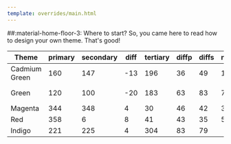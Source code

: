 ```yaml
---
template: overrides/main.html
---
```


##:material-home-floor-3: Where to start?
So, you came here to read how to design your own theme. That's good!

| Theme | primary | secondary | diff | tertiary | diffp | diffs | neutral | diff | variant | diff |
| ----- |----- |----- |----- |----- |----- |----- |----- |----- |-----|-----
| Cadmium Green | 160| 147 | -13 | 196 | 36 | 49 | 120 | 40 | 135 | 25 |
| Green | 120 | 100 | -20 | 183 | 63 | 83 | 74 | - 46 | 95 | -25 |
| Magenta | 344 | 348 | 4 | 30 | 46 | 42 | 353 | 9 | 352 | 8 |
| Red | 358 | 6 | 8 | 41 | 43 | 35 | 5 | 7 | 6 | 8 |
| Indigo | 221 | 225 | 4 | 304 | 83 | 79 ||||

<!---

https://ninedegreesbelow.com/photography/lch-vs-hsv-for-picking-colors.html

colorfulness = chroma / lightness. Denk dat google dat ook doet om dingen te bepalen...

https://luncheon.github.io/lch-color-wheel/

https://discuss.pixls.us/t/gimp-2-9-now-has-an-lch-hue-chroma-tool-plus-lch-color-sliders/4335/20
Ook hier zie je een colorwheel lch om te begrijpen dat het heel anders in elkaar zit dan een rgb colorwheel...


https://www.maplesoft.com/support/help/maple/view.aspx?path=ColorTools%2FLCHColorWheel

saturation=float
 	
A number between 0 and 5 for the LCH saturation of the colors in the wheel. (The default is 0.66.) In the LCH space, saturation is the ratio of the lightness and chroma coordinates.


cadmium green:
neutral is 5c5f5c, hsl(120,1%,36%), rgb(92,95,92)
variant is 58605a, hsl(135,4%,36%), rgb(88,96,90)

primary is 006c48, hsl(160,100%,21%), rgb(0,108,72), lab 39.6, -35, 12
secundary is 4d6357, hsl(147,12%,34%), rgb(77,99,87)
tertiary is 3d6473, hsl(196,30%,34%), rgb(61,100,115)

sec, 160, 147 = 13 graden
tert, 160, 196 = 36 graden
neutral, 160, 120 = 40 graden
variant, 160, 135 = 25 graden

http://colormine.org/delta-e-calculator
primary secondary 26.9249
primary tertiary 36.2491
secondary tertiary 16.0526


magenta:
neutral is 655c5d, hsl(353,4%,37%), rgb(101,92,93)
variant is 6a5b5d, hsl(352,7%,38%), rgb(106,91,93)

primary is 9b4058, hsl(344,41%,42%), rgb(155,64,88), lch 39, 39, 6.7
secundary is 75565c, hsl(348,15%,39%), rgb(117,86,92) lch 39, 13.5, 5.86 (1) C is 2.9x less
tertiary is 7a5732, hsl(30,41%,33%), rgb(122,87,50), lch 39, 27.6, 68.45 (60)

http://colormine.org/delta-e-calculator
primary secondary 25.9765
primary tertiary 35.852
secondary tertiary 24.5004

sec, 344, 348 = 4 graden
tert, 344, 30 = 46 graden
neutral, 344, 353 = 10 graden
variant, 344, 352 = 8 graden

red:
neutral is 655c5b, hsl(5,5%,37%), rgb(101,92,91)
variant is 6b5a58, hsl(6,9%,38%), rgb(107,90,88)

primary is be1013, hsl(358,84%,40%), rgb(190,16,19) lch 39, 76, 36
secundary is 775652, hsl(6,18%,39%), rgb(119,86,82) lch 39, 15, 30 (6) C is 5x less than primary
tertiary is 715c2e, hsl(41,42%,31%), rgb(113,92,46) lch 39, 29, 85 (50) 

sec, 358, 6 = 8 graden
tert, 358, 41 = 43 graden
neutral, 358, 5 = 7 graden
variant, 358, 6 = 8 graden

http://colormine.org/delta-e-calculator
primary secondary 62.0809
primary tertiary 61.6426
secondary tertiary 24.0175

http://colormine.org/delta-e-calculator/cie2000
primary secondary 15.9121
primary tertiary 35.6556

indigo:
primary is 355ab0, hsl(221,53%,44%), rgb(53,90,176), lch 39, 49, 286 hsv 222, 70, 69
secundary is 585e71, hsl(225,12%,39%), rgb(88,94,113), lch 39, 11, 280 (6) Hmm. C is 4.5x less than primary. See also 63/14 !! hsv 226, 22, 44
tertiary is 735571, hsl(304,15%,39%), rgb(115,85,113), lch 39, 20, 328 (42) hsv 304, 26, 45

sec, 221, 225 = 4 graden
tert, 221, 304 = 83 graden

http://colormine.org/delta-e-calculator
primary secondary 37.74
primary tertiary 35.8193
secondary tertiary 15.6024

http://colormine.org/delta-e-calculator/cie2000
primary secondary 17.6249
primary tertiary ?????

Green:
primary 006f00, hsl(120,100%,21%), lab 38.8, -45, 43, lch 38.8, 63, 136, luv 39, -37, 47
secondary 54634d, hsl(100,12%,34%), lch 39.5, 14, 133, lch 39, 14, 133 (3), luv 39, -7, 14
tertiary 386669, hsl(183,30%,31%), lch 39.5, 16, 202, lch 39, 16, 202 (66), luv 39, -20, -6

5e5f5b hsl(74,2%,36%)
5a6056 hsl(95,5%,35%

http://colormine.org/delta-e-calculator
primary secondary 49.2585
primary tertiary 58.8041
secondary tertiary 17.0897

http://colormine.org/delta-e-calculator/cie2000
primary secondary 19.0495
primary tertiary ?????

red = 0
green = 120
blue = 240

http://colormine.org/color-converter
http://colormine.org/convert/lch-to-luv met GITHUB source!!!!!!!!

CIE-l*ab colors
80 = 120, 100, 45, lab 79.8, -79, 76
60 = 120, 100, 32 lab 58.3, -61, 59
20 = 120, 100, 11 lab 19.4, -29, 26

the CIE-Lch colors have the same L. But C/H is different.
The CIE-Luv colors have the same L, but u/v is different.

https://gist.github.com/Myndex/47c793f8a054041bd2b52caa7ad5271c#:~:text=Luv%20is%20superior%20to%20Lab,more%20uniform%20and%20intuitive%20effect.

Luv is superior to Lab for choosing colors !!

Which is Better?
Again, this is irrelevant, as Lab and Luv have different strengths and weaknesses, depending on the use or application.

Lab is considered better for reflective surface colors illuminated by a standard illuminant like D65 (D50 is used in the printing industry).

**Luv is considered better for emissive, self-illuminated colors. Oh, by the way, that means things like computer monitors and TV sets. Luv is also widely used for information visualization due to it's stable saturation performance.**

Both Lab and Luv use the identical L* (Lstar) for perceptual lightness. And L* is the one part of Lab and Luv that is somewhat perceptually uniform, so long as the surround is white or light grey.

Neither Lab or Luv are "truly" uniform in terms of hue and chroma, but Lab is markedly worse than Luv. Lab suffers from unstable hue that changes due to L* or C and moreover Lab has significant inaccuracies in the blue area. The distribution of Lab colors is also much more uneven than Luv, and the opponents are not at 180• to each other.

The uv of Luv makes up the more modern spectral locus which is a better choice than the 1931 diagram. Luv has more stable hue when L* or C is changed (before clipping) than Lab, though Luv can be more susceptible to clipping. The distribution of Luv colors is also much more even than Lab.

--->